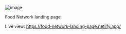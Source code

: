![image](https://github.com/bunyodzaripov/exam-project/assets/111201762/45544e69-29db-46f6-b843-7be82c4d23cf)

Food Network landing page 

Live view:
https://food-network-landing-page.netlify.app/
